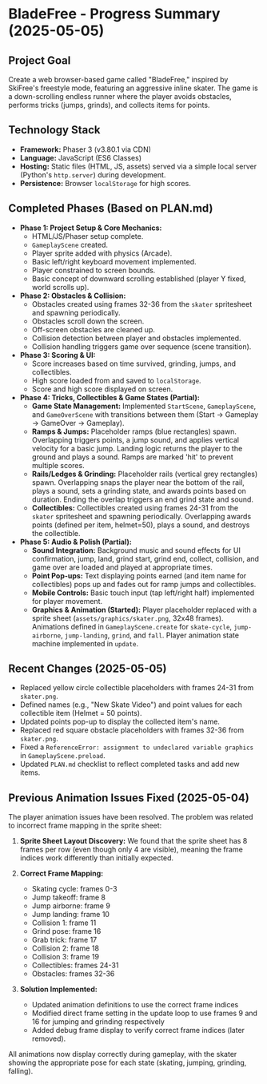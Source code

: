 # BladeFree - Progress Summary (2025-05-05)

## Project Goal

Create a web browser-based game called "BladeFree," inspired by SkiFree's freestyle mode, featuring an aggressive inline skater. The game is a down-scrolling endless runner where the player avoids obstacles, performs tricks (jumps, grinds), and collects items for points.

## Technology Stack

*   **Framework:** Phaser 3 (v3.80.1 via CDN)
*   **Language:** JavaScript (ES6 Classes)
*   **Hosting:** Static files (HTML, JS, assets) served via a simple local server (Python's `http.server`) during development.
*   **Persistence:** Browser `localStorage` for high scores.

## Completed Phases (Based on PLAN.md)

*   **Phase 1: Project Setup & Core Mechanics:**
    *   HTML/JS/Phaser setup complete.
    *   `GameplayScene` created.
    *   Player sprite added with physics (Arcade).
    *   Basic left/right keyboard movement implemented.
    *   Player constrained to screen bounds.
    *   Basic concept of downward scrolling established (player Y fixed, world scrolls up).
*   **Phase 2: Obstacles & Collision:**
    *   Obstacles created using frames 32-36 from the `skater` spritesheet and spawning periodically.
    *   Obstacles scroll down the screen.
    *   Off-screen obstacles are cleaned up.
    *   Collision detection between player and obstacles implemented.
    *   Collision handling triggers game over sequence (scene transition).
*   **Phase 3: Scoring & UI:**
    *   Score increases based on time survived, grinding, jumps, and collectibles.
    *   High score loaded from and saved to `localStorage`.
    *   Score and high score displayed on screen.
*   **Phase 4: Tricks, Collectibles & Game States (Partial):**
    *   **Game State Management:** Implemented `StartScene`, `GameplayScene`, and `GameOverScene` with transitions between them (Start -> Gameplay -> GameOver -> Gameplay).
    *   **Ramps & Jumps:** Placeholder ramps (blue rectangles) spawn. Overlapping triggers points, a jump sound, and applies vertical velocity for a basic jump. Landing logic returns the player to the ground and plays a sound. Ramps are marked 'hit' to prevent multiple scores.
    *   **Rails/Ledges & Grinding:** Placeholder rails (vertical grey rectangles) spawn. Overlapping snaps the player near the bottom of the rail, plays a sound, sets a grinding state, and awards points based on duration. Ending the overlap triggers an end grind state and sound.
    *   **Collectibles:** Collectibles created using frames 24-31 from the `skater` spritesheet and spawning periodically. Overlapping awards points (defined per item, helmet=50), plays a sound, and destroys the collectible.
*   **Phase 5: Audio & Polish (Partial):**
    *   **Sound Integration:** Background music and sound effects for UI confirmation, jump, land, grind start, grind end, collect, collision, and game over are loaded and played at appropriate times.
    *   **Point Pop-ups:** Text displaying points earned (and item name for collectibles) pops up and fades out for ramp jumps and collectibles.
    *   **Mobile Controls:** Basic touch input (tap left/right half) implemented for player movement.
    *   **Graphics & Animation (Started):** Player placeholder replaced with a sprite sheet (`assets/graphics/skater.png`, 32x48 frames). Animations defined in `GameplayScene.create` for `skate-cycle`, `jump-airborne`, `jump-landing`, `grind`, and `fall`. Player animation state machine implemented in `update`.

## Recent Changes (2025-05-05)

*   Replaced yellow circle collectible placeholders with frames 24-31 from `skater.png`.
*   Defined names (e.g., "New Skate Video") and point values for each collectible item (Helmet = 50 points).
*   Updated points pop-up to display the collected item's name.
*   Replaced red square obstacle placeholders with frames 32-36 from `skater.png`.
*   Fixed a `ReferenceError: assignment to undeclared variable graphics` in `GameplayScene.preload`.
*   Updated `PLAN.md` checklist to reflect completed tasks and add new items.

## Previous Animation Issues Fixed (2025-05-04)

The player animation issues have been resolved. The problem was related to incorrect frame mapping in the sprite sheet:

1. **Sprite Sheet Layout Discovery:** We found that the sprite sheet has 8 frames per row (even though only 4 are visible), meaning the frame indices work differently than initially expected.

2. **Correct Frame Mapping:**
   - Skating cycle: frames 0-3
   - Jump takeoff: frame 8
   - Jump airborne: frame 9
   - Jump landing: frame 10
   - Collision 1: frame 11
   - Grind pose: frame 16
   - Grab trick: frame 17
   - Collision 2: frame 18
   - Collision 3: frame 19
   - Collectibles: frames 24-31
   - Obstacles: frames 32-36

3. **Solution Implemented:**
   - Updated animation definitions to use the correct frame indices
   - Modified direct frame setting in the update loop to use frames 9 and 16 for jumping and grinding respectively
   - Added debug frame display to verify correct frame indices (later removed).

All animations now display correctly during gameplay, with the skater showing the appropriate pose for each state (skating, jumping, grinding, falling).
